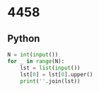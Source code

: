# 4458

## Python

```python
N = int(input())
for _ in range(N):
    lst = list(input())
    lst[0] = lst[0].upper()
    print(''.join(lst))

```
